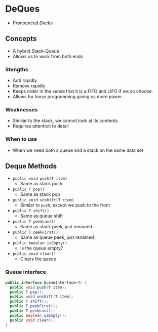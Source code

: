 # DeQues
* Pronounced *Decks*

## Concepts
* A hybrid Stack-Queue
* Allows us to work from both ends


### Stengths
  * Add rapidly
  * Remove rapidly
  * Keeps order in the sense that it is a FIFO and LIFO if we so choose.
  * Allows for *loose* programming giving us more power.

### Weaknesses
* Similar to the stack, we cannot look at its contents
* Requires attention to detail

### When to use
* When we need both a queue and a stack on the same data set

## Deque Methods
* `public void push(T item)`
  * Same as stack push
* `public T pop()`
  * Same as stack pop
* `public void unshift(T item)`
  * Similar to `push`, except we push to the front
* `public T shift()`
  * Same as queue shift
* `public T peekLast()`
  * Same as stack peek, just renamed
* `public T peekFirst()`
  * Same as queue peek, just renamed
* `public booelan isEmpty()`
  * Is the queue empty?
* `public void clear()`
  * Clears the queue

### Queue interface

```java
public interface QueueInterface<T> {
  public void push(T item);
  public T pop();
  public void unshift(T item);
  public T shift();
  public T peekFirst();
  public T peekLast();
  public boolean isEmpty();
  public void clear();
}
```
